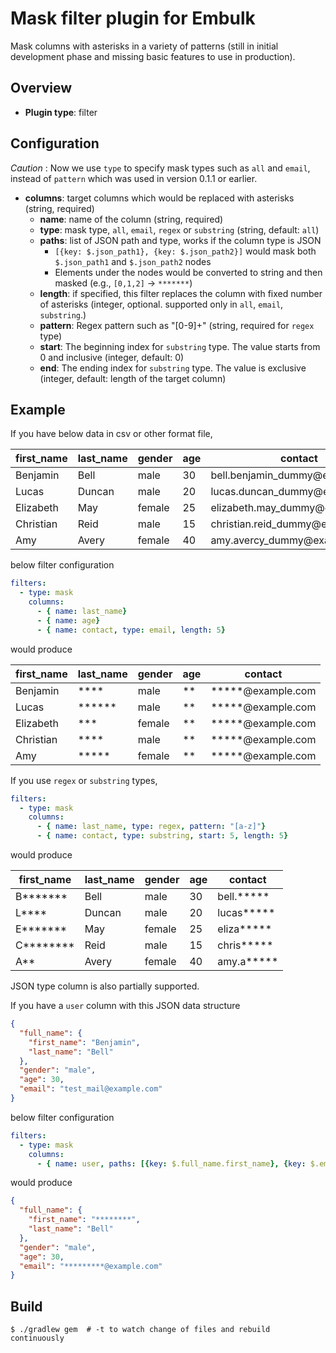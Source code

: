 # Mask filter plugin for Embulk

Mask columns with asterisks in a variety of patterns (still in initial development phase and missing basic features to use in production).

## Overview

* **Plugin type**: filter

## Configuration

*Caution* : Now we use `type` to specify mask types such as `all` and `email`, instead of `pattern` which was used in version 0.1.1 or earlier.

- **columns**: target columns which would be replaced with asterisks (string, required)
  - **name**: name of the column (string, required)
  - **type**: mask type, `all`, `email`, `regex` or `substring` (string, default: `all`)
  - **paths**: list of JSON path and type, works if the column type is JSON
    - `[{key: $.json_path1}, {key: $.json_path2}]` would mask both `$.json_path1` and `$.json_path2` nodes
    - Elements under the nodes would be converted to string and then masked (e.g., `[0,1,2]` -> `*******`)
  - **length**: if specified, this filter replaces the column with fixed number of asterisks (integer, optional. supported only in `all`, `email`, `substring`.)
  - **pattern**: Regex pattern such as "[0-9]+" (string, required for `regex` type)
  - **start**: The beginning index for `substring` type. The value starts from 0 and inclusive (integer, default: 0)
  - **end**: The ending index for `substring` type. The value is exclusive (integer, default: length of the target column)

## Example



If you have below data in csv or other format file,

|first_name | last_name | gender | age | contact |
|---|---|---|---|---|
| Benjamin | Bell | male | 30 | bell.benjamin_dummy@<i></i>example.com |
| Lucas | Duncan | male | 20 | lucas.duncan_dummy@<i></i>example.com |
| Elizabeth |	May | female | 25 | elizabeth.may_dummy@<i></i>example.com |
| Christian | Reid | male | 15 | christian.reid_dummy@<i></i>example.com |
| Amy |	Avery | female | 40 | amy.avercy_dummy@<i></i>example.com |

below filter configuration

```yaml
filters:
  - type: mask
    columns:
      - { name: last_name}
      - { name: age}
      - { name: contact, type: email, length: 5}
```

would produce

|first_name | last_name | gender | age | contact |
|---|---|---|---|---|
| Benjamin | **** | male | ** | *****@example.com |
| Lucas | ****** | male | ** | *****@example.com |
| Elizabeth |	*** | female | ** | *****@example.com |
| Christian | **** | male | ** | *****@example.com |
| Amy |	***** | female | ** | *****@example.com |

If you use `regex` or `substring` types,

```yaml
filters:
  - type: mask
    columns:
      - { name: last_name, type: regex, pattern: "[a-z]"}
      - { name: contact, type: substring, start: 5, length: 5}
```

would produce

|first_name | last_name | gender | age | contact |
|---|---|---|---|---|
| B******* | Bell | male | 30 | bell.***** |
| L**** | Duncan | male | 20 | lucas***** |
| E******* |	May | female | 25 | eliza***** |
| C******** | Reid | male | 15 | chris***** |
| A** |	Avery | female | 40 | amy.a***** |

JSON type column is also partially supported.

If you have a `user` column with this JSON data structure

```json
{
  "full_name": {
    "first_name": "Benjamin",
    "last_name": "Bell"
  },
  "gender": "male",
  "age": 30,
  "email": "test_mail@example.com"
}
```

below filter configuration

```yaml
filters:
  - type: mask
    columns:
      - { name: user, paths: [{key: $.full_name.first_name}, {key: $.email, type: email}]}    
```

would produce

```json
{
  "full_name": {
    "first_name": "********",
    "last_name": "Bell"
  },
  "gender": "male",
  "age": 30,
  "email": "*********@example.com"
}
```


## Build

```
$ ./gradlew gem  # -t to watch change of files and rebuild continuously
```
